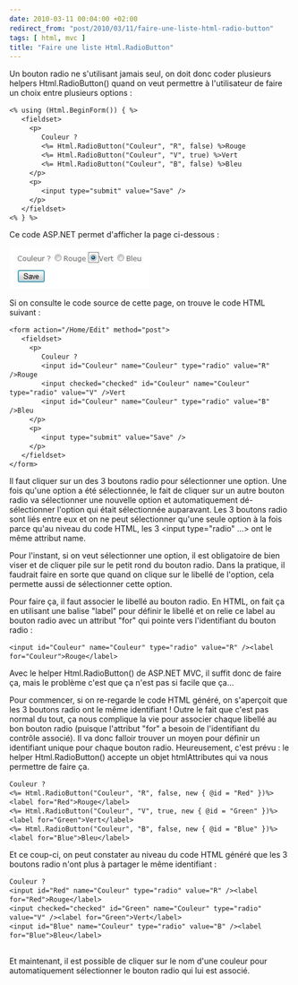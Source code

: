 ```yaml
---
date: 2010-03-11 00:04:00 +02:00
redirect_from: "post/2010/03/11/faire-une-liste-html-radio-button"
tags: [ html, mvc ]
title: "Faire une liste Html.RadioButton"
---
```


Un bouton radio ne s'utilisant jamais seul, on doit donc coder plusieurs
helpers Html.RadioButton() quand on veut permettre à l'utilisateur de faire un
choix entre plusieurs options :

```
<% using (Html.BeginForm()) { %>
   <fieldset>
     <p>
        Couleur ?
        <%= Html.RadioButton("Couleur", "R", false) %>Rouge
        <%= Html.RadioButton("Couleur", "V", true) %>Vert
        <%= Html.RadioButton("Couleur", "B", false) %>Bleu
     </p>
     <p>
        <input type="submit" value="Save" />
     </p>
   </fieldset>
<% } %>
```

Ce code ASP.NET permet d'afficher la page ci-dessous :

![](/public/2010/radio-button-helper.jpg)

Si on consulte le code source de cette page, on trouve le code HTML
suivant :

```
<form action="/Home/Edit" method="post">
   <fieldset>
     <p>
        Couleur ?
        <input id="Couleur" name="Couleur" type="radio" value="R" />Rouge
        <input checked="checked" id="Couleur" name="Couleur" type="radio" value="V" />Vert
        <input id="Couleur" name="Couleur" type="radio" value="B" />Bleu
     </p>
     <p>
        <input type="submit" value="Save" />
     </p>
   </fieldset>
</form>
```

Il faut cliquer sur un des 3 boutons radio pour sélectionner une option. Une
fois qu'une option a été sélectionnée, le fait de cliquer sur un autre bouton
radio va sélectionner une nouvelle option et automatiquement dé-sélectionner
l'option qui était sélectionnée auparavant. Les 3 boutons radio sont liés entre
eux et on ne peut sélectionner qu'une seule option à la fois parce qu'au niveau
du code HTML, les 3 &lt;input type="radio" ...&gt; ont le même attribut
name.

Pour l'instant, si on veut sélectionner une option, il est obligatoire de
bien viser et de cliquer pile sur le petit rond du bouton radio. Dans la
pratique, il faudrait faire en sorte que quand on clique sur le libellé de
l'option, cela permette aussi de sélectionner cette option.

Pour faire ça, il faut associer le libellé au bouton radio. En HTML, on fait
ça en utilisant une balise "label" pour définir le libellé et on relie ce label
au bouton radio avec un attribut "for" qui pointe vers l'identifiant du bouton
radio :

```
<input id="Couleur" name="Couleur" type="radio" value="R" /><label for="Couleur">Rouge</label>
```

Avec le helper Html.RadioButton() de ASP.NET MVC, il suffit donc de faire
ça, mais le problème c'est que ça n'est pas si facile que ça...

Pour commencer, si on re-regarde le code HTML généré, on s'aperçoit que les
3 boutons radio ont le même identifiant ! Outre le fait que c'est pas
normal du tout, ça nous complique la vie pour associer chaque libellé au bon
bouton radio (puisque l'attribut "for" a besoin de l'identifiant du contrôle
associé). Il va donc falloir trouver un moyen pour définir un identifiant
unique pour chaque bouton radio. Heureusement, c'est prévu : le helper
Html.RadioButton() accepte un objet htmlAttributes qui va nous permettre de
faire ça.

```
Couleur ?
<%= Html.RadioButton("Couleur", "R", false, new { @id = "Red" })%><label for="Red">Rouge</label>
<%= Html.RadioButton("Couleur", "V", true, new { @id = "Green" })%><label for="Green">Vert</label>
<%= Html.RadioButton("Couleur", "B", false, new { @id = "Blue" })%><label for="Blue">Bleu</label>
```

Et ce coup-ci, on peut constater au niveau du code HTML généré que les 3
boutons radio n'ont plus à partager le même identifiant :

```
Couleur ?
<input id="Red" name="Couleur" type="radio" value="R" /><label for="Red">Rouge</label>
<input checked="checked" id="Green" name="Couleur" type="radio" value="V" /><label for="Green">Vert</label>
<input id="Blue" name="Couleur" type="radio" value="B" /><label for="Blue">Bleu</label>
 
```

Et maintenant, il est possible de cliquer sur le nom d'une couleur pour
automatiquement sélectionner le bouton radio qui lui est associé.
